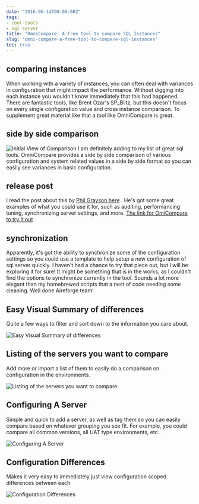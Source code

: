 ```yaml
---
date: "2016-06-14T00:00:00Z"
tags:
- cool-tools
- sql-server
title: "OmniCompare: A free tool to compare SQL Instances"
slug: "omni-compare-a-free-tool-to-compare-sql-instances"
toc: true
---
```


## comparing instances

When working with a variety of instances, you can often deal with variances in configuration that might impact the performance. Without digging into each instance you wouldn't know immediately that this had happened. There are fantastic tools, like Brent Ozar's SP_Blitz, but this doesn't focus on every single configuration value and cross instance comparison. To supplement great material like that a tool like OmniCompare is great.

## side by side comparison

![Initial View of Comparison](/images/initial-view-of-comparison.png)
I am definitely adding to my list of great sql tools. OmniCompare provides a side by side comparison of various configuration and system related values in a side by side format so you can easily see variances in basic configuration.

## release post

I read the post about this by [Phil Grayson here](http://bit.ly/25Wg7TM) . He's got some great examples of what you could use it for, such as auditing, performancing tuning, synchronizing server settings, and more. [The link for OmiCompare to try it out](http://bit.ly/25Wga1H)

## synchronization

Apparently, it's got the ability to synchronize some of the configuration settings so you could use a template to help setup a new configuration of sql server quickly. I haven't had a chance to try that piece out, but I will be exploring it for sure! It might be something that is in the works, as I couldn't find the options to synchronize currently in the tool. Sounds a lot more elegant than my homebrewed scripts that a nest of code needing some cleaning.
Well done Aireforge team!

## Easy Visual Summary of differences

Quite a few ways to filter and sort down to the information you care about.

![Easy Visual Summary of differences](/images/easy-visual-summary-of-differences.png)

## Listing of the servers you want to compare

Add more or import a list of them to easily do a comparison on configuration in the environments.

![Listing of the servers you want to compare](/images/listing-of-the-servers-you-want-to-compare.png)

## Configuring A Server

Simple and quick to add a server, as well as tag them so you can easily compare based on whatever grouping you see fit. For example, you could compare all common versions, all UAT type environments, etc.

![Configuring A Server](/images/configuring-a-server.png)

## Configuration Differences

Makes it very easy to immediately just view configuration scoped differences between each

![Configuration Differences](/images/configuration-differences.png)
